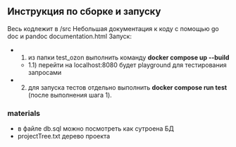 ## Инструкция по сборке и запуску
Весь кодлежит в /src
Небольшая документация к коду с помощью go doc и pandoc documentation.html
Запуск:
- 1) из папки test_ozon выполнить команду **docker compose up --build**
    * 1.1) перейти на localhost:8080 будет playground для тестирования запросами
- 2) для запуска тестов отдельно выполнить  **docker compose run test** (после выполнения шага 1).
### materials
- в файле db.sql можно посмотреть как сутроена БД
- projectTree.txt дерево проекта
